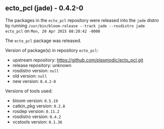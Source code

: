 ## ecto_pcl (jade) - 0.4.2-0

The packages in the `ecto_pcl` repository were released into the `jade` distro by running `/usr/bin/bloom-release --track jade --rosdistro jade ecto_pcl` on `Mon, 20 Apr 2015 08:20:42 -0000`

The `ecto_pcl` package was released.

Version of package(s) in repository `ecto_pcl`:
- upstream repository: https://github.com/plasmodic/ecto_pcl.git
- release repository: unknown
- rosdistro version: `null`
- old version: `null`
- new version: `0.4.2-0`

Versions of tools used:
- bloom version: `0.5.19`
- catkin_pkg version: `0.2.8`
- rosdep version: `0.11.2`
- rosdistro version: `0.4.2`
- vcstools version: `0.1.36`


